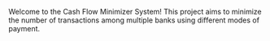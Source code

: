 Welcome to the Cash Flow Minimizer System! This project aims to minimize the number of transactions among multiple banks using different modes of payment.
